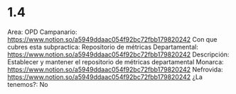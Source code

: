 # 1.4

Area: OPD
Campanario: https://www.notion.so/a5949ddaac054f92bc72fbb179820242 
Con que cubres esta subpractica: Repositorio de métricas
Departamental: https://www.notion.so/a5949ddaac054f92bc72fbb179820242 
Descripción: Establecer y mantener el repositorio de métricas departamental
Monarca: https://www.notion.so/a5949ddaac054f92bc72fbb179820242 
Nefrovida: https://www.notion.so/a5949ddaac054f92bc72fbb179820242 
¿La tenemos?: No